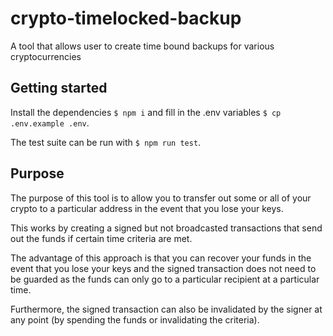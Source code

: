 # crypto-timelocked-backup
A tool that allows user to create time bound backups for various cryptocurrencies

## Getting started
Install the dependencies `$ npm i` and fill in the .env variables `$ cp .env.example .env`. 

The test suite can be run with `$ npm run test`. 

## Purpose
The purpose of this tool is to allow you to transfer out some or all of your crypto to a particular address in the event that you lose your keys.

This works by creating a signed but not broadcasted transactions that send out the funds if certain time criteria are met. 

The advantage of this approach is that you can recover your funds in the event that you lose your keys and the signed transaction does not need to be guarded as the funds can only go to a particular recipient at a particular time. 

Furthermore, the signed transaction can also be invalidated by the signer at any point (by spending the funds or invalidating the criteria).
